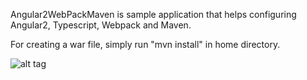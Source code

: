 Angular2WebPackMaven is sample application that helps configuring Angular2, Typescript, Webpack and Maven.

For creating a war file, simply run "mvn install" in home directory.

![alt tag](https://3.bp.blogspot.com/-8b8RMyHxdi8/WO08r8gt0PI/AAAAAAAABt8/z2EzUtiRR8YhJkHA0jxI15z0VGGdQ-mqACLcB/s1600/output.png)
